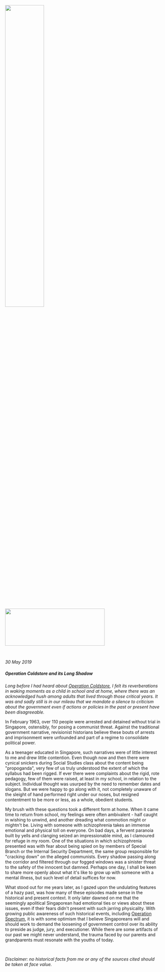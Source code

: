 <img class="hide-on-small-only" src="@/assets/orchard-road.jpg" style="width: 50%; height: auto; display:block;">
<img class="hide-on-med-and-up" src="@/assets/orchard-road.jpg" style="width: 80%; max-height: 150px; height: auto; display:block;">

_30 May 2019_
##### Operation Coldstore and its Long Shadow
_Long before I had heard about [Operation Coldstore](https://newnaratif.com/journalism/remembering-coldstore-singapores-former-detainees-speak/), I felt its reverberations in waking moments as a child in school and at home, where there was an acknowledged hush among adults that lived through those critical years. It was and sadly still is in our mileau that we mandate a silence to criticism about the government even if actions or policies in the past or present have been disagreeable._

In February 1963, over 110 people were arrested and detained without trial in Singapore, ostensibly, for posing a communist threat. Against the traditional government narrative, revisionist historians believe these bouts of arrests and imprisonment were unfounded and part of a regime to consolidate political power. 

As a teenager educated in Singapore, such narratives were of little interest to me and drew little contention. Even though now and then there were cynical snickers during Social Studies class about the content being "propoganda", very few of us truly understood the extent of which the syllabus had been rigged. If ever there were complaints about the rigid, rote pedagogy, few of them were raised, at least in my school, in relation to the subject. Individual thought was usurped by the need to remember dates and slogans. But we were happy to go along with it, not completely unaware of the sleight of hand performed right under our noses, but resigned contentment to be more or less, as a whole, obedient students. 

My brush with these questions took a different form at home. When it came time to return from school, my feelings were often ambivalent - half caught in wishing to unwind, and another dreading what commotion might or mightn't be. Living with someone with schizophrenia takes an immense emotional and physical toll on everyone. On bad days, a fervent paranoia built by yells and clanging seized an impressionable mind, as I clamoured for refuge in my room. One of the situations in which schizophrenia presented was with fear about being spied on by members of Special Branch or the Internal Security Department, the same group responsible for "cracking down" on the alleged communists. Every shadow passing along the corridor and filtered through our fogged windows was a sinister threat to the safety of the innocent but damned. Perhaps one day, I shall be keen to share more openly about what it's like to grow up with someone with a mental illness, but such level of detail suffices for now. 

What stood out for me years later, as I gazed upon the undulating features of a hazy past, was how many of these episodes made sense in the historical and present context. It only later dawned on me that the seemingly apolitical Singaporean had emotional ties or views about these issues, even if their fears didn't present with such jarring physicality. With growing public awareness of such historical events, including [Operation Spectrum](https://www.youtube.com/watch?v=eBJqJroWt3E), it is with some optimism that I believe Singaporeans will and should work to demand the loosening of government control over its ability to preside as judge, jury, and executioner. While there are some artifacts of our past we might never understand, the trauma faced by our parents and grandparents must resonate with the youths of today.

<br />

_Disclaimer: no historical facts from me or any of the sources cited should be taken at face value._
